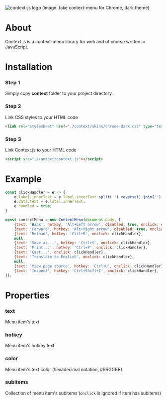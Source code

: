 ![context-js logo](https://i.ibb.co/LJ100w9/image.png)
(image: fake context-menu for Chrome, dark theme)

# About
Context.js is a context-menu library for web and of course written in JavaScript.

# Installation
### Step 1
Simply copy **context** folder to your project directory.
### Step 2
Link CSS styles to your HTML code
```html
<link rel="stylesheet" href="./context/skins/chrome-dark.css" type="text/css" />
```
### Step 3
Link Context.js to your HTML code
```html
<script src="./context/context.js"></script>
```

# Example
```js
const clickHandler = e => {
    e.label.innerText = e.label.innerText.split('').reverse().join('');
    e.data.text = e.label.innerText;
    e.handled = true;
}

const contextMenu = new ContextMenu(document.body, [
    {text: 'Back', hotkey: 'Alt+Left arrow', disabled: true, onclick: clickHandler},
    {text: 'Forward', hotkey: 'Alt+Right arrow', disabled: true, onclick: clickHandler},
    {text: 'Reload', hotkey: 'Ctrl+R', onclick: clickHandler},
    null,
    {text: 'Save as...', hotkey: 'Ctrl+S', onclick: clickHandler},
    {text: 'Print...', hotkey: 'Ctrl+P', onclick: clickHandler},
    {text: 'Cast...', onclick: clickHandler},
    {text: 'Translate to English', onclick: clickHandler},
    null,
    {text: 'View page source', hotkey: 'Ctrl+U', onclick: clickHandler},
    {text: 'Inspect', hotkey: 'Ctrl+Shift+I', onclick: clickHandler},
]);
```

# Properties
### text
Menu item's text
### hotkey
Menu item's hotkey text
### color
Menu item's text color (hexadecimal notation, #RRGGBB)
### subitems
Collection of menu item's subitems (`onclick` is ignored if item has subitems)
